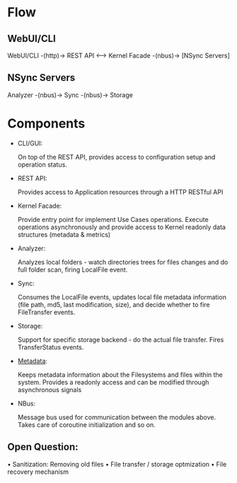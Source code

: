 # Flow

## WebUI/CLI

WebUI/CLI -(http)-> REST API <--> Kernel Facade -(nbus)-> [NSync Servers]

## NSync Servers

Analyzer -(nbus)-> Sync -(nbus)-> Storage

# Components
* CLI/GUI:

    On top of the REST API, provides access to configuration setup and operation
    status.

* REST API:

    Provides access to Application resources through a HTTP RESTful API

* Kernel Facade:

    Provide entry point for implement Use Cases operations.
    Execute operations asynchronously and provide access to Kernel
    readonly data structures (metadata & metrics)

* Analyzer:

    Analyzes local folders - watch directories trees for  files changes and
    do full folder scan, firing LocalFile event.

* Sync:

    Consumes the LocalFile events, updates local file metadata information
    (file path, md5, last modification, size), and decide whether to fire FileTransfer
    events.

* Storage:

    Support for specific storage backend - do the actual file
    transfer. Fires TransferStatus events.

* [Metadata](metadata.md):

    Keeps metadata information about the Filesystems and files within the system.
    Provides a readonly access and can be modified through asynchronous signals 

* NBus:

    Message bus used for communication between the modules
    above. Takes care of coroutine initialization and so on.


## Open Question:
• Sanitization: Removing old files
• File transfer / storage optmization
• File recovery mechanism